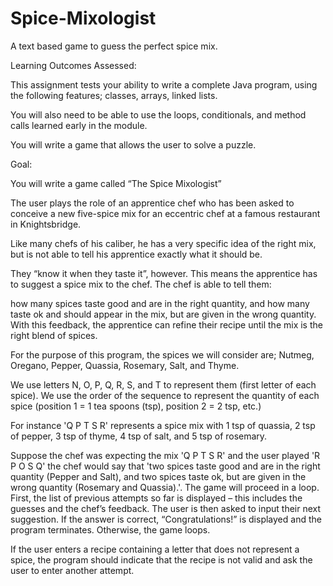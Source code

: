 # Spice-Mixologist
A text based game to guess the perfect spice mix.


Learning Outcomes Assessed:

This assignment tests your ability to write a complete Java program, using the following features; classes,
arrays,
linked lists.

You will also need to be able to use the loops, conditionals, and method calls learned early in the module.

You will write a game that allows the user to solve a puzzle.


Goal:

You will write a game called “The Spice Mixologist”

The user plays the role of an apprentice chef who has been asked to conceive a new five-spice mix for an eccentric chef at a famous restaurant in Knightsbridge.

Like many chefs of his caliber, he has a very specific idea of the right mix, but is not able to tell his apprentice exactly what it should be.

They “know it when they taste it”, however. This means the apprentice has to suggest a spice mix to the chef. The chef is able to tell them:

how many spices taste good and are in the right quantity, and
how many taste ok and should appear in the mix, but are given in the wrong quantity.
With this feedback, the apprentice can refine their recipe until the mix is the right blend of spices.

For the purpose of this program, the spices we will consider are; Nutmeg,
Oregano,
Pepper,
Quassia,
Rosemary,
Salt, and
Thyme.

We use letters N, O, P, Q, R, S, and T to represent them (first letter of each spice). We use the order of the sequence to represent the quantity of each spice (position 1 = 1 tea spoons (tsp), position 2 = 2 tsp, etc.)

For instance 'Q P T S R' represents a spice mix with 1 tsp of quassia, 2 tsp of pepper, 3 tsp of thyme, 4 tsp of salt, and 5 tsp of rosemary.

Suppose the chef was expecting the mix  'Q P T S R' and  the user played 'R P O S Q' the chef would say that 'two spices taste good and are in the right quantity (Pepper and Salt), and
two spices taste ok, but are given in the wrong quantity (Rosemary and Quassia).'.
The game will proceed in a loop. First, the list of previous attempts so far is displayed – this includes the guesses and the chef’s feedback. The user is then asked to input their next suggestion. If the answer is correct, “Congratulations!” is displayed and the program terminates. Otherwise, the game loops.

If the user enters a recipe containing a letter that does not represent a spice, the program should indicate that the recipe is not valid and ask the user to enter another attempt.
